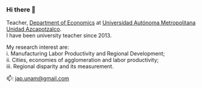 ### Hi there 👋

Teacher, [Department of Economics](https://economia.azc.uam.mx/) at [Universidad Autónoma Metropolitana Unidad Azcapotzalco](https://www.azc.uam.mx/).  
I have been university teacher since 2013.

My research interest are:  
  i. Manufacturing Labor Productivity and Regional Development;  
  ii. Cities, economies of agglomeration and labor productivity;  
  iii. Regional disparity and its measurement.

📫: jap.unam@gmail.com  



<!--
**jaime-pru/jaime-pru** is a ✨ _special_ ✨ repository because its `README.md` (this file) appears on your GitHub profile.

Here are some ideas to get you started:

- 🔭 I’m currently working on ...
- 🌱 I’m currently learning ...
- 👯 I’m looking to collaborate on ...
- 🤔 I’m looking for help with ...
- 💬 Ask me about ...
- 📫 How to reach me: ...
- 😄 Pronouns: ...
- ⚡ Fun fact: ...
-->
